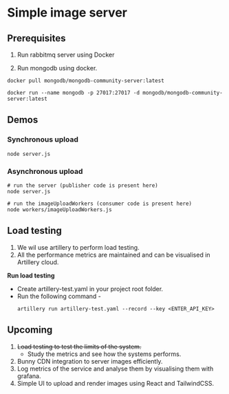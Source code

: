 # Simple image server

## Prerequisites

1. Run rabbitmq server using Docker

2. Run mongodb using docker. 
```
docker pull mongodb/mongodb-community-server:latest

docker run --name mongodb -p 27017:27017 -d mongodb/mongodb-community-server:latest
```

## Demos

### Synchronous upload
```
node server.js
```
### Asynchronous upload
```
# run the server (publisher code is present here)
node server.js

# run the imageUploadWorkers (consumer code is present here)
node workers/imageUploadWorkers.js
```
## Load testing
1. We wil use artillery to perform load testing.
2. All the performance metrics are maintained and can be visualised in Artillery cloud.

**Run load testing**
- Create artillery-test.yaml in your project root folder.
- Run the following command - 
    ```
    artillery run artillery-test.yaml --record --key <ENTER_API_KEY>
    ```
## Upcoming
1. ~~Load testing to test the limits of the system.~~
    - Study the metrics and see how the systems performs.
2. Bunny CDN integration to server images efficiently.
3. Log metrics of the service and analyse them by visualising them with grafana.
4. Simple UI to upload and render images using React and TailwindCSS.
